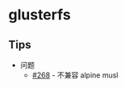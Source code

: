 
# glusterfs

## Tips
* 问题
  * [#268](https://github.com/gluster/glusterfs/issues/268) - 不兼容 alpine musl
